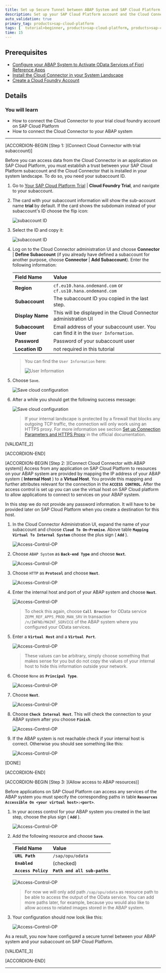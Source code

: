 ```yaml
---
title: Set up Secure Tunnel between ABAP System and SAP Cloud Platform (CF)
description: Set up your SAP Cloud Platform account and the Cloud Connector to establish a secure tunnel between SAP Cloud Platform and the Application Server ABAP in your system landscape.
auto_validation: true
primary_tag: products>sap-cloud-platform
tags: [  tutorial>beginner, products>sap-cloud-platform, products>sap-cloud-platform-connectivity,  topic>abap-connectivity]
time: 15
---
```


## Prerequisites  
  - [Configure your ABAP System to Activate OData Services of Fiori Reference Apps](https://developers.sap.com/tutorials/cp-connectivity-configure-fiori-reference-apps.html)
  - [Install the Cloud Connector in your System Landscape](https://developers.sap.com/tutorials/cp-connectivity-install-cloud-connector.html)
  - [Create a Cloud Foundry Account](https://developers.sap.com/tutorials/cp-cf-create-account.html)

## Details
### You will learn  
  - How to connect the Cloud Connector to your trial cloud foundry account on SAP Cloud Platform
  - How to connect the Cloud Connector to your ABAP system


---

[ACCORDION-BEGIN [Step 1: ](Connect Cloud Connector with trial subaccount)]

Before you can access data from the Cloud Connector in an application on SAP Cloud Platform, you must establish a trust between your SAP Cloud Platform subaccount and the Cloud Connector that is installed in your system landscape. To do so, you need your subaccount ID.

1. Go to [Your SAP Cloud Platform Trial](https://account.hanatrial.ondemand.com/cockpit) | **Cloud Foundry Trial**, and navigate to your subaccount.

1. The card with your subaccount information will show the sub-account name **trial** by default. If the card shows the subdomain instead of your subaccount's ID choose the flip icon:

    ![subaccount ID](step-01-Find-Trial-ID-001.png)

1. Select the ID and copy it:

    ![subaccount ID](step-01-Find-Trial-ID-002.png)

1. Log on to the Cloud Connector administration UI and choose **Connector** | **Define Subaccount** (if you already have defined a subaccount for another purpose, choose **Connector** | **Add Subaccount**). Enter the following information:

    |  Field Name            | Value                                                                   |
    |:-----------------------|:------------------------------------------------------------------------|
    |  **Region**            | `cf.eu10.hana.ondemand.com` or `cf.us10.hana.ondemand.com`              |
    |  **Subaccount**        | The subaccount ID you copied in the last step.                          |
    |  **Display Name**      | This will be displayed in the Cloud Connector administration UI         |
    |  **Subaccount User**   | Email address of your subaccount user. You can find it in the `User Information`. |
    |  **Password**          | Password of your subaccount user                                        |
    |  **Location ID**       | not required in this tutorial                                           |
    > You can find the `User Information` here:
    >
    >  ![User Information](step-01-Find-Trial-ID-003.png)

1. Choose `Save`.

    ![Save cloud configuration](step-01-Configure-Cloud-001.png)

1. After a while you should get the following success message:

    ![Save cloud configuration](step-01-Configure-Cloud-002.png)
    > If your internal landscape is protected by a firewall that blocks any outgoing TCP traffic, the connection will only work using an HTTPS proxy. For more information see section [Set up Connection Parameters and HTTPS Proxy](https://help.sap.com/viewer/cca91383641e40ffbe03bdc78f00f681/Cloud/en-US/db9170a7d97610148537d5a84bf79ba2.html#loiodb9170a7d97610148537d5a84bf79ba2__configure_proxy) in the official documentation.

[VALIDATE_2]

[ACCORDION-END]


[ACCORDION-BEGIN [Step 2: ](Connect Cloud Connector with ABAP system)]
Access from any application on SAP Cloud Platform to resources on your ABAP system are provided by mapping the IP address of your ABAP system ( **Internal Host** ) to a **Virtual Host**. You provide this mapping and further attributes relevant for the connection in the **`ACCESS CONTROL`**. After the access control is set up you can use the virtual host on SAP Cloud platform to allow applications to connect to services on your ABAP system.

In this step we do not provide any password information. It will have to be provided later on SAP Cloud Platform when you create a destination for this host.

1. In the Cloud Connector Administration UI, expand the name of your subaccount and choose **`Cloud To On-Premise`**. Above table **`Mapping Virtual To Internal System`** choose the plus sign ( **`Add`** ).

    ![Access-Control-OP](step-03-Configure-OP-Connection-001.png)

1. Choose `ABAP System` as **`Back-end Type`** and choose **`Next`**.

    ![Access-Control-OP](step-03-Configure-OP-Connection-002.png)

1. Choose `HTTP` as **`Protocol`** and choose **`Next`**.

    ![Access-Control-OP](step-03-Configure-OP-Connection-003.png)

1. Enter the internal host and port of your ABAP system and choose **`Next`**.

    ![Access-Control-OP](step-03-Configure-OP-Connection-004.png)
    > To check this again, choose **`Call Browser`** for OData service `ZEPM_REF_APPS_PROD_MAN_SRV` in transaction `/n/IWFND/MAINT_SERVICE` of the ABAP system where you configured your OData services.

1. Enter a **`Virtual Host`** and a **`Virtual Port`**.

    ![Access-Control-OP](step-03-Configure-OP-Connection-005.png)

    >These values can be arbitrary, simply choose something that makes sense for you but do not copy the     values of your internal host to hide this information outside your network.


1. Choose `None` as **`Principal Type`**.

    ![Access-Control-OP](step-03-Configure-OP-Connection-006.png)

1. Choose **`Next`**.

    ![Access-Control-OP](step-03-Configure-OP-Connection-007.png)

1. Choose **`Check Internal Host`**. This will check the connection to your ABAP system after you choose **`Finish`**.

    ![Access-Control-OP](step-03-Configure-OP-Connection-008.png)

1. If the ABAP system is not reachable check if your internal host is correct. Otherwise you should see something like this:

    ![Access-Control-OP](step-03-Configure-OP-Connection-009.png)

[DONE]

[ACCORDION-END]

[ACCORDION-BEGIN [Step 3: ](Allow access to ABAP resources)]

Before applications on SAP Cloud Platform can access any services of the ABAP system you must specify the corresponding paths in table **`Resources Accessible On <your virtual host>:<port>`**.

1. In your access control for your ABAP system you created in the last step, choose the plus sign ( **`Add`** ).

    ![Access-Control-OP](step-03-Configure-OP-Connection-010.png)

1. Add the following resource and choose **`Save`**.

    | Field Name                     | Value                              |
    |:-------------------------------|:-----------------------------------|
    | **`URL Path`**                 | `/sap/opu/odata`                   |
    | **`Enabled`**                  | (checked)                          |
    | **`Access Policy`**            | **`Path and all sub-paths`**       |

    ![Access-Control-OP](step-03-Configure-OP-Connection-011.png)
    > For now we will only add path `/sap/opu/odata` as resource path to be able to access the output of the OData service. You can add more paths later, for example, because you would also like to allow access to related images stored in the ABAP system.

1. Your configuration should now look like this:

    ![Access-Control-OP](step-03-Configure-OP-Connection-012.png)

As a result, you now have configured a secure tunnel between your ABAP system and your subaccount on SAP Cloud Platform.  

[VALIDATE_3]

[ACCORDION-END]




---
